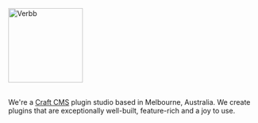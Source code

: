 <a href="https://verbb.io" rel="noopener" target="_blank">
    <img width="150" src="https://verbb.io/assets/img/verbb-pill.svg" alt="Verbb">
</a>

<br>
<br>

We're a [Craft CMS](https://craftcms.com/) plugin studio based in Melbourne, Australia. We create plugins that are exceptionally well-built, feature-rich and a joy to use.
